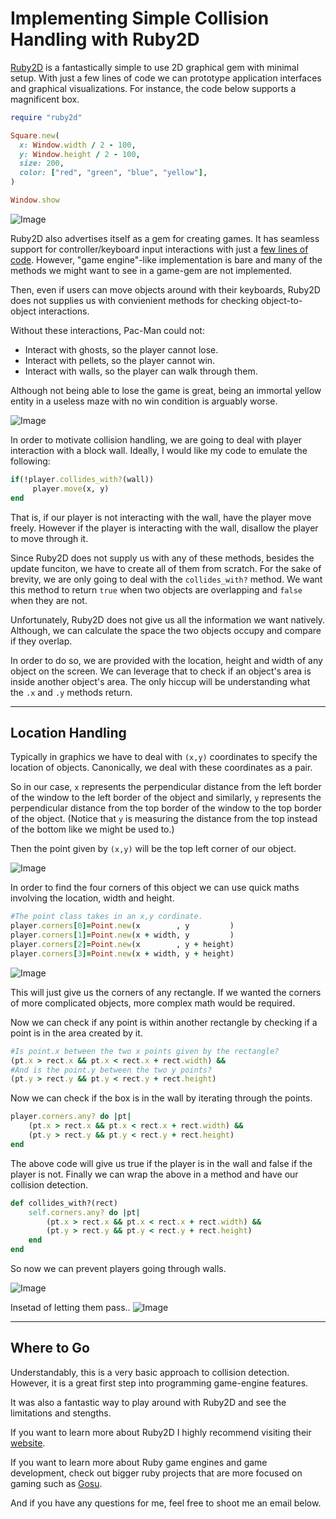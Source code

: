 # Implementing Simple Collision Handling with Ruby2D

[Ruby2D](https://www.ruby2d.com) is a fantastically simple to use 2D graphical gem with minimal setup. With just a few lines of code we can prototype application interfaces and graphical visualizations. For instance, the code below supports a magnificent box.

```ruby
require "ruby2d"

Square.new(
  x: Window.width / 2 - 100,
  y: Window.height / 2 - 100,
  size: 200,
  color: ["red", "green", "blue", "yellow"],
)

Window.show
```

![Image](./images/2019-9-8/simple_box.png)

Ruby2D also advertises itself as a gem for creating games. It has seamless support for controller/keyboard input interactions with just a [few lines of code](http://www.ruby2d.com/learn/input/). However, "game engine"-like implementation is bare and many of the methods we might want to see in a game-gem are not implemented.

Then, even if users can move objects around with their keyboards, Ruby2D does not supplies us with convienient methods for checking object-to-object interactions.

Without these interactions, Pac-Man could not:

- Interact with ghosts, so the player cannot lose.
- Interact with pellets, so the player cannot win.
- Interact with walls, so the player can walk through them.

Although not being able to lose the game is great, being an immortal yellow entity in a useless maze with no win condition is arguably worse.

![Image](./images/2019-9-8/wakawaka.png)

In order to motivate collision handling, we are going to deal with player interaction with a block wall. Ideally, I would like my code to emulate the following:

```rb
if(!player.collides_with?(wall))
     player.move(x, y)
end
```

That is, if our player is not interacting with the wall, have the player move freely. However if the player is interacting with the wall, disallow the player to move through it.

Since Ruby2D does not supply us with any of these methods, besides the update funciton, we have to create all of them from scratch. For the sake of brevity, we are only going to deal with the `collides_with?` method. We want this method to return `true` when two objects are overlapping and `false` when they are not.

Unfortunately, Ruby2D does not give us all the information we want natively. Although, we can calculate the space the two objects occupy and compare if they overlap.

In order to do so, we are provided with the location, height and width of any object on the screen. We can leverage that to check if an object's area is inside another object's area. The only hiccup will be understanding what the `.x` and `.y` methods return.

---

## Location Handling

Typically in graphics we have to deal with `(x,y)` coordinates to specify the location of objects. Canonically, we deal with these coordinates as a pair.

So in our case, `x` represents the perpendicular distance from the left border of the window to the left border of the object and similarly, `y` represents the perpendicular distance from the top border of the window to the top border of the object. (Notice that `y` is measuring the distance from the top instead of the bottom like we might be used to.)

Then the point given by `(x,y)` will be the top left corner of our object.

![Image](./images/2019-9-8/pixel_perfect.png)

In order to find the four corners of this object we can use quick maths involving the location, width and height.

```rb
#The point class takes in an x,y cordinate.
player.corners[0]=Point.new(x        , y         )
player.corners[1]=Point.new(x + width, y         )
player.corners[2]=Point.new(x        , y + height)
player.corners[3]=Point.new(x + width, y + height)
```

![Image](./images/2019-9-8/squiggly.png)

This will just give us the corners of any rectangle. If we wanted the corners of more complicated objects, more complex math would be required.

Now we can check if any point is within another rectangle by checking if a point is in the area created by it.

```rb
#Is point.x between the two x points given by the rectangle?
(pt.x > rect.x && pt.x < rect.x + rect.width) &&
#And is the point.y between the two y points?
(pt.y > rect.y && pt.y < rect.y + rect.height)
```

Now we can check if the box is in the wall by iterating through the points.

```rb
player.corners.any? do |pt|
    (pt.x > rect.x && pt.x < rect.x + rect.width) &&
    (pt.y > rect.y && pt.y < rect.y + rect.height)
end
```

The above code will give us true if the player is in the wall and false if the player is not. Finally we can wrap the above in a method and have our collision detection.

```rb
def collides_with?(rect)
    self.corners.any? do |pt|
        (pt.x > rect.x && pt.x < rect.x + rect.width) &&
        (pt.y > rect.y && pt.y < rect.y + rect.height)
    end
end
```

So now we can prevent players going through walls.

![Image](./images/2019-9-8/triptych_wall.png)

Insetad of letting them pass..
![Image](./images/2019-9-8/triptych.png)

---

## Where to Go

Understandably, this is a very basic approach to collision detection. However, it is a great first step into programming game-engine features.

It was also a fantastic way to play around with Ruby2D and see the limitations and stengths.

If you want to learn more about Ruby2D I highly recommend visiting their [website](https://www.ruby2d.com).

If you want to learn more about Ruby game engines and game development, check out bigger ruby projects that are more focused on gaming such as [Gosu](https://www.libgosu.org/).

And if you have any questions for me, feel free to shoot me an email below.
